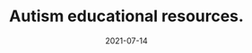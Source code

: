 ---
date: "2021-07-14"
draft: false
title: "Autism educational resources."
description: "Autism educational resources such as books by autistic authors, and creative content too. Learn directly from other autistic people."
icon: "fas fa-users"  # fontawesome icon pack : https://fontawesome.com/icons/
# twitter card image
og_image: "images/education.jpg"
layout: "education"

######################### banner #####################
banner:
  title: "Autism Educational Resources"
  image: "images/education.jpg"
  imagealt: "A woman is shown reading while sitting on a large stack of books."
  content : "I have gathered some great Autism educational resources for you to learn more directly from other autistic people."
  button:
    enable : true
    label : "Goodreads Lists"
    link : "https://www.goodreads.com/review/list/147931757-autism-101?ref=nav_mybooks&shelf=autistic-living"
  button2:
    enable : true
    label : "Youtube Playlists"
    link : "https://www.youtube.com/channel/UCNJB9XK2b2l9fy0pvDFPFgg/playlists"    
  background_class: "bg-light"




---